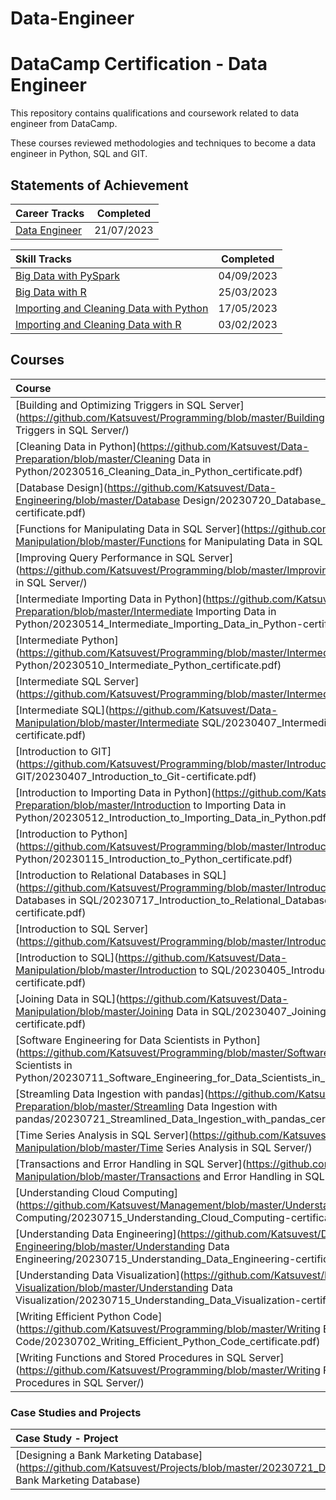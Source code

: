 # Data-Engineer


# DataCamp Certification - Data Engineer

This repository contains qualifications and coursework related to data engineer from DataCamp.

These courses reviewed methodologies and techniques to become a data engineer in Python, SQL and GIT.  

## Statements of Achievement
|                                              Career Tracks                                              | Completed  |
| :------------------------------------------------------------------------------------------------------ | :--------: |
| [Data Engineer](https://github.com/Katsuvest/Data-Engineer/blob/master/20230721_Data_Engineer-SOA.pdf)  | 21/07/2023 |


|                                                                      Skill Tracks                                                                       | Completed  |
| :------------------------------------------------------------------------------------------------------------------------------------------------------ | :--------: |
| [Big Data with PySpark](https://github.com/Katsuvest/Data-Engineer/blob/master/20230904_Big_Data_with_PySpark-SOA.pdf)                                  | 04/09/2023 |
| [Big Data with R](https://github.com/Katsuvest/Data-Engineer/blob/master/20230325_Big_Data_with_R-SOA.pdf)                                              | 25/03/2023 |
| [Importing and Cleaning Data with Python](https://github.com/Katsuvest/Data-Engineer/blob/master/20230517_Importing_Cleaning_Data_with_Python-SOA.pdf)  | 17/05/2023 |
| [Importing and Cleaning Data with R](https://github.com/Katsuvest/Data-Engineer/blob/master/20230203_Importing_Cleaning_in_R-SOA.pdf)                   | 03/02/2023 |


## Courses

|                                                                                                                  Course                                                                                                                   | Completed |                                        Topic                                        | Technology |
| :---------------------------------------------------------------------------------------------------------------------------------------------------------------------------------------------------------------------------------------- | :-------: | :---------------------------------------------------------------------------------: | :--------: |
| [Building and Optimizing Triggers in SQL Server](https://github.com/Katsuvest/Programming/blob/master/Building and Optimizing Triggers in SQL Server/)                                                                                    |           |                                                                                     |     SQL    |
| [Cleaning Data in Python](https://github.com/Katsuvest/Data-Preparation/blob/master/Cleaning Data in Python/20230516_Cleaning_Data_in_Python_certificate.pdf)                                                                             | 16-May-23 |    [Data Preparation](https://github.com/Katsuvest/Data-Preparation/blob/master/)   |   Python   |
| [Database Design](https://github.com/Katsuvest/Data-Engineering/blob/master/Database Design/20230720_Database_Design-certificate.pdf)                                                                                                     | 20-Jul-23 |    [Data Engineering](https://github.com/Katsuvest/Data-Engineering/blob/master/)   |     SQL    |
| [Functions for Manipulating Data in SQL Server](https://github.com/Katsuvest/Data-Manipulation/blob/master/Functions for Manipulating Data in SQL Server/)                                                                                |           |                                                                                     |     SQL    |
| [Improving Query Performance in SQL Server](https://github.com/Katsuvest/Programming/blob/master/Improving Query Performance in SQL Server/)                                                                                              |           |                                                                                     |     SQL    |
| [Intermediate Importing Data in Python](https://github.com/Katsuvest/Data-Preparation/blob/master/Intermediate Importing Data in Python/20230514_Intermediate_Importing_Data_in_Python-certificate.pdf)                                   | 14-May-23 |    [Data Preparation](https://github.com/Katsuvest/Data-Preparation/blob/master/)   |   Python   |
| [Intermediate Python](https://github.com/Katsuvest/Programming/blob/master/Intermediate Python/20230510_Intermediate_Python_certificate.pdf)                                                                                              | 09-May-23 |         [Programming](https://github.com/Katsuvest/Programming/blob/master/)        |   Python   |
| [Intermediate SQL Server](https://github.com/Katsuvest/Programming/blob/master/Intermediate SQL Server/)                                                                                                                                  |           |                                                                                     |     SQL    |
| [Intermediate SQL](https://github.com/Katsuvest/Data-Manipulation/blob/master/Intermediate SQL/20230407_Intermediate_SQL-certificate.pdf)                                                                                                 | 06-Apr-23 |   [Data Manipulation](https://github.com/Katsuvest/Data-Manipulation/blob/master/)  |     SQL    |
| [Introduction to GIT](https://github.com/Katsuvest/Programming/blob/master/Introduction to GIT/20230407_Introduction_to_Git-certificate.pdf)                                                                                              | 07-Apr-23 |         [Programming](https://github.com/Katsuvest/Programming/blob/master/)        |     Git    |
| [Introduction to Importing Data in Python](https://github.com/Katsuvest/Data-Preparation/blob/master/Introduction to Importing Data in Python/20230512_Introduction_to_Importing_Data_in_Python.pdf)                                      | 12-May-23 |    [Data Preparation](https://github.com/Katsuvest/Data-Preparation/blob/master/)   |   Python   |
| [Introduction to Python](https://github.com/Katsuvest/Programming/blob/master/Introduction to Python/20230115_Introduction_to_Python_certificate.pdf)                                                                                     | 15-Jan-23 |         [Programming](https://github.com/Katsuvest/Programming/blob/master/)        |   Python   |
| [Introduction to Relational Databases in SQL](https://github.com/Katsuvest/Programming/blob/master/Introduction to Relational Databases in SQL/20230717_Introduction_to_Relational_Databases_in_SQL-certificate.pdf)                      | 17-Jul-23 |         [Programming](https://github.com/Katsuvest/Programming/blob/master/)        |     SQL    |
| [Introduction to SQL Server](https://github.com/Katsuvest/Programming/blob/master/Introduction to SQL Server/)                                                                                                                            |           |                                                                                     |     SQL    |
| [Introduction to SQL](https://github.com/Katsuvest/Data-Manipulation/blob/master/Introduction to SQL/20230405_Introduction_to_SQL-certificate.pdf)                                                                                        | 05-Apr-23 |   [Data Manipulation](https://github.com/Katsuvest/Data-Manipulation/blob/master/)  |     SQL    |
| [Joining Data in SQL](https://github.com/Katsuvest/Data-Manipulation/blob/master/Joining Data in SQL/20230407_Joining_Data_in_SQL-certificate.pdf)                                                                                        | 07-Apr-23 |   [Data Manipulation](https://github.com/Katsuvest/Data-Manipulation/blob/master/)  |     SQL    |
| [Software Engineering for Data Scientists in Python](https://github.com/Katsuvest/Programming/blob/master/Software Engineering for Data Scientists in Python/20230711_Software_Engineering_for_Data_Scientists_in_Python_certificate.pdf) | 07-Jul-23 |         [Programming](https://github.com/Katsuvest/Programming/blob/master/)        |   Python   |
| [Streamling Data Ingestion with pandas](https://github.com/Katsuvest/Data-Preparation/blob/master/Streamling Data Ingestion with pandas/20230721_Streamlined_Data_Ingestion_with_pandas_certificate.pdf)                                  | 21-Jul-23 |    [Data Preparation](https://github.com/Katsuvest/Data-Preparation/blob/master/)   |   Python   |
| [Time Series Analysis in SQL Server](https://github.com/Katsuvest/Data-Manipulation/blob/master/Time Series Analysis in SQL Server/)                                                                                                      |           |                                                                                     |     SQL    |
| [Transactions and Error Handling in SQL Server](https://github.com/Katsuvest/Data-Manipulation/blob/master/Transactions and Error Handling in SQL Server/)                                                                                |           |                                                                                     |     SQL    |
| [Understanding Cloud Computing](https://github.com/Katsuvest/Management/blob/master/Understanding Cloud Computing/20230715_Understanding_Cloud_Computing-certificate.pdf)                                                                 | 15-Jul-23 |          [Management](https://github.com/Katsuvest/Management/blob/master/)         |   Theory   |
| [Understanding Data Engineering](https://github.com/Katsuvest/Data-Engineering/blob/master/Understanding Data Engineering/20230715_Understanding_Data_Engineering-certificate.pdf)                                                        | 15-Jul-23 |    [Data Engineering](https://github.com/Katsuvest/Data-Engineering/blob/master/)   |   Theory   |
| [Understanding Data Visualization](https://github.com/Katsuvest/Data-Visualization/blob/master/Understanding Data Visualization/20230715_Understanding_Data_Visualization-certificate.pdf)                                                | 15-Jul-23 |  [Data Visualization](https://github.com/Katsuvest/Data-Visualization/blob/master/) |   Theory   |
| [Writing Efficient Python Code](https://github.com/Katsuvest/Programming/blob/master/Writing Efficient Python Code/20230702_Writing_Efficient_Python_Code_certificate.pdf)                                                                | 02-Jul-23 |         [Programming](https://github.com/Katsuvest/Programming/blob/master/)        |   Python   |
| [Writing Functions and Stored Procedures in SQL Server](https://github.com/Katsuvest/Programming/blob/master/Writing Functions and Stored Procedures in SQL Server/)                                                                      |           |                                                                                     |     SQL    |

### Case Studies and Projects

|                                                         Case Study - Project                                                          | Completed |                              Topic                              | Technology |
| :------------------------------------------------------------------------------------------------------------------------------------ | :-------: | :-------------------------------------------------------------: | :--------: |
| [Designing a Bank Marketing Database](https://github.com/Katsuvest/Projects/blob/master/20230721_Designing_a Bank Marketing Database) | 21-Jul-23 |  [Projects](https://github.com/Katsuvest/Projects/blob/master/) |   Python   |
